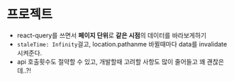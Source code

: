 # 프로젝트

- react-query를 쓰면서 **페이지 단위**로 **같은 시점**의 데이터를 바라보게하기
- `staleTime: Infinity`걸고, location.pathanme 바뀔때마다 data를 invalidate 시켜준다.
- api 호출횟수도 절약할 수 있고, 개발할때 고려할 사항도 많이 줄어들고 꽤 괜찮은데..?!
